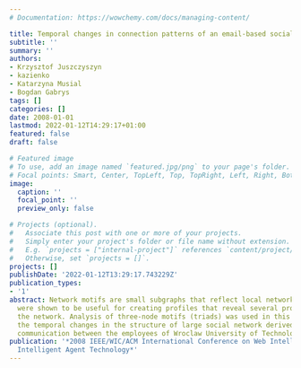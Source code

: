 ```yaml
---
# Documentation: https://wowchemy.com/docs/managing-content/

title: Temporal changes in connection patterns of an email-based social network
subtitle: ''
summary: ''
authors:
- Krzysztof Juszczyszyn
- kazienko
- Katarzyna Musial
- Bogdan Gabrys
tags: []
categories: []
date: 2008-01-01
lastmod: 2022-01-12T14:29:17+01:00
featured: false
draft: false

# Featured image
# To use, add an image named `featured.jpg/png` to your page's folder.
# Focal points: Smart, Center, TopLeft, Top, TopRight, Left, Right, BottomLeft, Bottom, BottomRight.
image:
  caption: ''
  focal_point: ''
  preview_only: false

# Projects (optional).
#   Associate this post with one or more of your projects.
#   Simply enter your project's folder or file name without extension.
#   E.g. `projects = ["internal-project"]` references `content/project/deep-learning/index.md`.
#   Otherwise, set `projects = []`.
projects: []
publishDate: '2022-01-12T13:29:17.743229Z'
publication_types:
- '1'
abstract: Network motifs are small subgraphs that reflect local network topology and
  were shown to be useful for creating profiles that reveal several properties of
  the network. Analysis of three-node motifs (triads) was used in this paper to track
  the temporal changes in the structure of large social network derived from email
  communication between the employees of Wroclaw University of Technology.
publication: '*2008 IEEE/WIC/ACM International Conference on Web Intelligence and
  Intelligent Agent Technology*'
---
```

